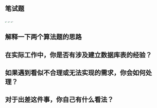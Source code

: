 ## 笔试题

<img src="https://note-1259190304.cos.ap-chengdu.myqcloud.com/note1.jpg" alt="1" style="zoom:25%;" />

<img src="https://note-1259190304.cos.ap-chengdu.myqcloud.com/note2.jpg" alt="2" style="zoom:25%;" />

<img src="https://note-1259190304.cos.ap-chengdu.myqcloud.com/note3.jpg" alt="3" style="zoom:25%;" />

## 解释一下两个算法题的思路



## 在实际工作中，你是否有涉及建立数据库表的经验？



## 如果遇到看似不合理或无法实现的需求，你会如何处理？



## 对于出差这件事，你自己有什么看法？



